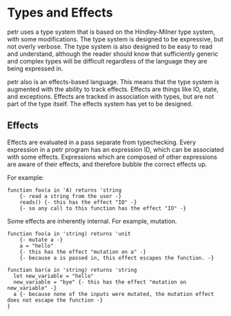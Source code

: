 # Types and Effects

petr uses a type system that is based on the Hindley-Milner type system, with some modifications. The type system is designed to be expressive, but not overly verbose. The type system is also designed to be easy to read and understand, although the reader should know that sufficiently generic and complex types will be difficult regardless of the language they are being expressed in.

petr also is an effects-based language. This means that the type system is augmented with the ability to track effects. Effects are things like IO, state, and exceptions. Effects are tracked in association with types, but are not part of the type itself. The effects system has yet to be designed.


## Effects

Effects are evaluated in a pass separate from typechecking. Every expression in a petr program has an expression ID, which can be associated with some effects. Expressions which are composed of other expressions are aware of their effects, and therefore bubble the correct effects up.

For example:

```
function foo(a in 'A) returns 'string
    {- read a string from the user -}
    reads() {- this has the effect "IO" -}
    {- so any call to this function has the effect "IO" -}
```

Some effects are inherently internal. For example, mutation.
```
function foo(a in 'string) returns 'unit
    {- mutate a -}
    a = "hello"
    {- this has the effect "mutation on a" -}
    {- because a is passed in, this effect escapes the function. -}

function bar(a in 'string) returns 'string
  let new_variable = "hello"
  new_variable = "bye" {- this has the effect "mutation on new_variable" -}
  a {- because none of the inputs were mutated, the mutation effect does not escape the function -}
}
```
